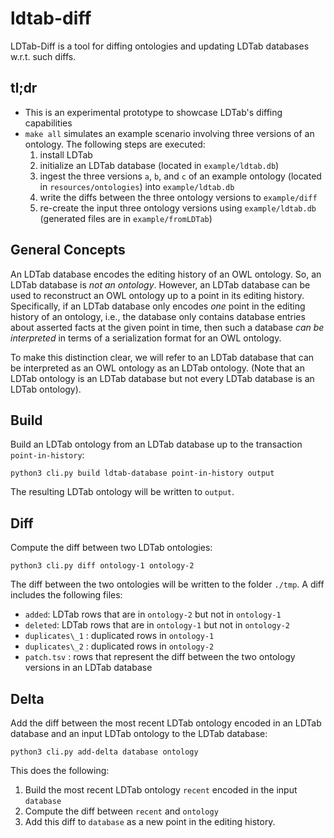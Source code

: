 # ldtab-diff

LDTab-Diff is a tool for diffing ontologies and updating LDTab databases w.r.t. such diffs.

## tl;dr

- This is an experimental prototype to showcase LDTab's diffing capabilities
- `make all` simulates an example scenario involving three versions of an ontology. The following steps are executed: 
  1. install LDTab
  2. initialize an LDTab database (located in `example/ldtab.db`)
  3. ingest the three versions `a`, `b`, and `c` of an example ontology (located in `resources/ontologies`) into `example/ldtab.db`
  4. write the diffs between the three ontology versions to `example/diff`
  5. re-create the input three ontology versions using `example/ldtab.db` (generated files are in `example/fromLDTab`)

## General Concepts

An LDTab database encodes the editing history of an OWL ontology.
So, an LDTab database is *not an ontology*.
However, an LDTab database can be used to reconstruct an OWL ontology up to a point in its editing history.
Specifically, if an LDTab database only encodes *one* point in the editing history of an ontology,
i.e., the database only contains database entries about asserted facts at the given point in time,
then such a database *can be interpreted* in terms of a serialization format for an OWL ontology.

To make this distinction clear, we will refer to an LDTab database that can be interpreted as an OWL ontology as an LDTab ontology.
(Note that an LDTab ontology is an LDTab database but not every LDTab database is an LDTab ontology).

## Build

Build an LDTab ontology from an LDTab database up to the transaction `point-in-history`:

`python3 cli.py build ldtab-database point-in-history output`

The resulting LDTab ontology will be written to `output`.

## Diff

Compute the diff between two LDTab ontologies:

`python3 cli.py diff ontology-1 ontology-2`

The diff between the two ontologies will be written to the folder `./tmp`.
A diff includes the following files:

- `added`: LDTab rows that are in `ontology-2` but not in `ontology-1`
- `deleted`: LDTab rows that are in `ontology-1` but not in `ontology-2`
- `duplicates\_1` : duplicated rows in `ontology-1`
- `duplicates\_2` : duplicated rows in `ontology-2`
- `patch.tsv` : rows that represent the diff between the two ontology versions in an LDTab database

## Delta

Add the diff between the most recent LDTab ontology encoded in an LDTab database and an input LDTab ontology
to the LDTab database:

`python3 cli.py add-delta database ontology`

This does the following:
1. Build the most recent LDTab ontology `recent` encoded in the input `database`
2. Compute the diff between `recent` and `ontology`
3. Add this diff to `database` as a new point in the editing history.

